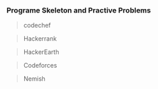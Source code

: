 ### Programe Skeleton and Practive Problems

>codechef

>Hackerrank

>HackerEarth

>Codeforces

>Nemish